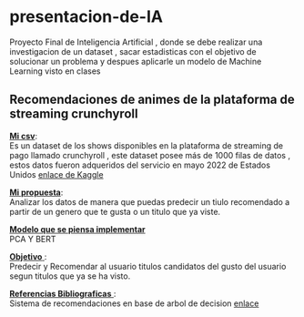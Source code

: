 # presentacion-de-IA
Proyecto Final de Inteligencia Artificial , donde se debe realizar una investigacion de un dataset , sacar estadisticas con el objetivo de solucionar un problema y despues aplicarle un modelo de Machine Learning visto en clases


## Recomendaciones de animes de la plataforma de streaming crunchyroll

<u>**Mi csv**</u>:      
 Es un dataset de los shows disponibles en la plataforma de streaming de pago llamado crunchyroll , este dataset posee más de 1000 filas de datos , estos datos fueron adqueridos del servicio en mayo 2022 de Estados Unidos       [enlace de Kaggle](https://www.kaggle.com/datasets/victorsoeiro/crunchyroll-animes-and-movies?select=titles.csv)     

<u>**Mi propuesta**</u>:    
Analizar los datos de manera que puedas predecir un tiulo recomendado a partir de un genero que te gusta o un titulo que ya viste.  

<u>**Modelo que se piensa implementar**</u>     
 PCA Y BERT
    
<u>**Objetivo** </u> :   
Predecir y Recomendar al usuario titulos candidatos del gusto del usuario segun titulos que ya se ha visto.



<u>**Referencias Bibliograficas** </u> :        
Sistema de recomendaciones en base de arbol de decision [enlace](https://cs.emis.de/LNI/Proceedings/Proceedings165/170.pdf)
